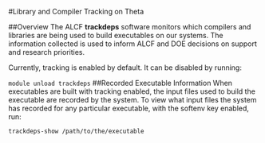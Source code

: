 #Library and Compiler Tracking on Theta

##Overview
The ALCF **trackdeps** software monitors which compilers and libraries are being used to build executables on our systems.  The information collected is used to inform ALCF and DOE decisions on support and research priorities.

Currently, tracking is enabled by default.  It can be disabled by running:

`
module unload trackdeps
`
##Recorded Executable Information
When executables are built with tracking enabled, the input files used to build the executable are recorded by the system. To view what input files the system has recorded for any particular executable, with the softenv key enabled, run:

`
trackdeps-show /path/to/the/executable
`